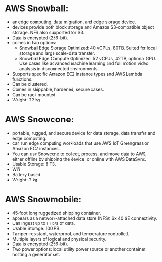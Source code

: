 # AWS Snowball:
- an edge computing, data migration, and edge storage device.
- devices provide both block storage and Amazon S3-compatible object storage. NFS also supported for S3.
- Data is encrypted (256-bit).
- comes in two options:
	- Snowball Edge Storage Optimized: 40 vCPUs, 80TB. Suited for local storage and large scale-data transfer. 
	- Snowball Edge Compute Optimized: 52 vCPUs, 42TB, optional GPU. Use cases like advanced machine learning and full motion video analysis in disconnected environments. 
- Supports specific Amazon EC2 instance types and AWS Lambda functions.
- Can be clustered.
- Comes in shippable, hardened, secure cases.
- Can be rack mounted.
- Weight: 22 kg.


# AWS Snowcone:
- portable, rugged, and secure device for data storage, data transfer and edge computing.
- can run edge computing workloads that use AWS IoT Greengrass or Amazon EC2 instances. 
- You can use Snowcone to collect, process, and move data to AWS, either offline by shipping the device, or online with AWS DataSync.
- Usable Storage: 8 TB.
- Wifi
- Battery based.
- Weight: 2 kg.


# AWS Snowmobile:
- 45-foot long ruggedized shipping container.
- appears as a network-attached data store (NFS): 6x 40 GE connectivity.
- Can ingest up to 1 Tb/s of data.
- Usable Storage: 100 PB.
- Tamper-resistant, waterproof, and temperature controlled.
- Multiple layers of logical and physical security.
- Data is encrypted (256-bit).
- Two power options: local utility power source or another container hosting a generator set.